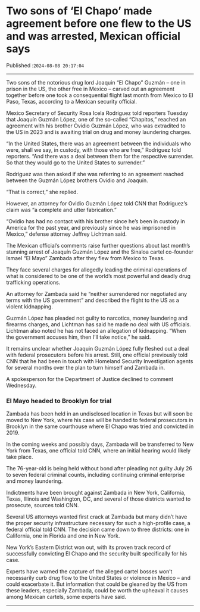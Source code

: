 # Two sons of ‘El Chapo’ made agreement before one flew to the US and was arrested, Mexican official says

Published :`2024-08-08 20:17:04`

---

Two sons of the notorious drug lord Joaquin “El Chapo” Guzmán – one in prison in the US, the other free in Mexico – carved out an agreement together before one took a consequential flight last month from Mexico to El Paso, Texas, according to a Mexican security official.

Mexico Secretary of Security Rosa Icela Rodriguez told reporters Tuesday that Joaquín Guzmán López, one of the so-called “Chapitos,” reached an agreement with his brother Ovidio Guzmán López, who was extradited to the US in 2023 and is awaiting trial on drug and money laundering charges.

“In the United States, there was an agreement between the individuals who were, shall we say, in custody, with those who are free,” Rodriguez told reporters. “And there was a deal between them for the respective surrender. So that they would go to the United States to surrender.”

Rodriguez was then asked if she was referring to an agreement reached between the Guzmán López brothers Ovidio and Joaquín.

“That is correct,” she replied.

However, an attorney for Ovidio Guzmán López told CNN that Rodriguez’s claim was “a complete and utter fabrication.”

“Ovidio has had no contact with his brother since he’s been in custody in America for the past year, and previously since he was imprisoned in Mexico,” defense attorney Jeffrey Lichtman said.

The Mexican official’s comments raise further questions about last month’s stunning arrest of Joaquín Guzmán López and the Sinaloa cartel co-founder Ismael “El Mayo” Zambada after they flew from Mexico to Texas.

They face several charges for allegedly leading the criminal operations of what is considered to be one of the world’s most powerful and deadly drug trafficking operations.

An attorney for Zambada said he “neither surrendered nor negotiated any terms with the US government” and described the flight to the US as a violent kidnapping.

Guzmán López has pleaded not guilty to narcotics, money laundering and firearms charges, and Lichtman has said he made no deal with US officials. Lichtman also noted he has not faced an allegation of kidnapping. “When the government accuses him, then I’ll take notice,” he said.

It remains unclear whether Joaquin Guzmán López fully fleshed out a deal with federal prosecutors before his arrest. Still, one official previously told CNN that he had been in touch with Homeland Security Investigation agents for several months over the plan to turn himself and Zambada in.

A spokesperson for the Department of Justice declined to comment Wednesday.

### El Mayo headed to Brooklyn for trial

Zambada has been held in an undisclosed location in Texas but will soon be moved to New York, where his case will be handed to federal prosecutors in Brooklyn in the same courthouse where El Chapo was tried and convicted in 2019.

In the coming weeks and possibly days, Zambada will be transferred to New York from Texas, one official told CNN, where an initial hearing would likely take place.

The 76-year-old is being held without bond after pleading not guilty July 26 to seven federal criminal counts, including continuing criminal enterprise and money laundering.

Indictments have been brought against Zambada in New York, California, Texas, Illinois and Washington, DC, and several of those districts wanted to prosecute, sources told CNN.

Several US attorneys wanted first crack at Zambada but many didn’t have the proper security infrastructure necessary for such a high-profile case, a federal official told CNN. The decision came down to three districts: one in California, one in Florida and one in New York.

New York’s Eastern District won out, with its proven track record of successfully convicting El Chapo and the security built specifically for his case.

Experts have warned the capture of the alleged cartel bosses won’t necessarily curb drug flow to the United States or violence in Mexico – and could exacerbate it. But information that could be gleaned by the US from these leaders, especially Zambada, could be worth the upheaval it causes among Mexican cartels, some experts have said.

---

